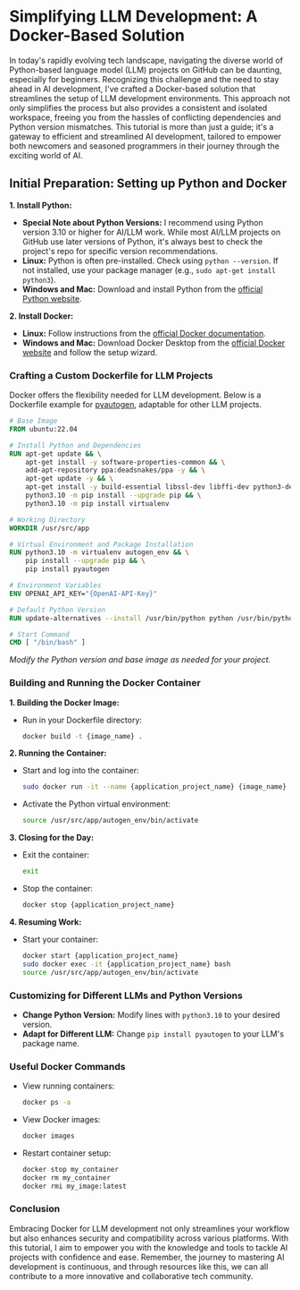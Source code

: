 # Simplifying LLM Development: A Docker-Based Solution

In today's rapidly evolving tech landscape, navigating the diverse world of Python-based language model (LLM) projects on GitHub can be daunting, especially for beginners. Recognizing this challenge and the need to stay ahead in AI development, I've crafted a Docker-based solution that streamlines the setup of LLM development environments. This approach not only simplifies the process but also provides a consistent and isolated workspace, freeing you from the hassles of conflicting dependencies and Python version mismatches. This tutorial is more than just a guide; it's a gateway to efficient and streamlined AI development, tailored to empower both newcomers and seasoned programmers in their journey through the exciting world of AI.

## **Initial Preparation: Setting up Python and Docker**

**1. Install Python:**

- **Special Note about Python Versions:** I recommend using Python version 3.10 or higher for AI/LLM work. While most AI/LLM projects on GitHub use later versions of Python, it's always best to check the project's repo for specific version recommendations.
- **Linux:** Python is often pre-installed. Check using `python --version`. If not installed, use your package manager (e.g., `sudo apt-get install python3`).
- **Windows and Mac:** Download and install Python from the [official Python website](https://www.python.org/downloads/).

**2. Install Docker:**

- **Linux:** Follow instructions from the [official Docker documentation](https://docs.docker.com/engine/install/).
- **Windows and Mac:** Download Docker Desktop from the [official Docker website](https://www.docker.com/products/docker-desktop) and follow the setup wizard.

### **Crafting a Custom Dockerfile for LLM Projects**

Docker offers the flexibility needed for LLM development. Below is a Dockerfile example for [pyautogen](https://github.com/microsoft/autogen/tree/main), adaptable for other LLM projects.

```Dockerfile
# Base Image
FROM ubuntu:22.04

# Install Python and Dependencies
RUN apt-get update && \
    apt-get install -y software-properties-common && \
    add-apt-repository ppa:deadsnakes/ppa -y && \
    apt-get update -y && \
    apt-get install -y build-essential libssl-dev libffi-dev python3-dev python3.10 python3.10-venv python3-pip && \
    python3.10 -m pip install --upgrade pip && \
    python3.10 -m pip install virtualenv

# Working Directory
WORKDIR /usr/src/app

# Virtual Environment and Package Installation
RUN python3.10 -m virtualenv autogen_env && \
    pip install --upgrade pip && \
    pip install pyautogen

# Environment Variables
ENV OPENAI_API_KEY="{OpenAI-API-Key}"

# Default Python Version
RUN update-alternatives --install /usr/bin/python python /usr/bin/python3.10 1

# Start Command
CMD [ "/bin/bash" ]
```

*Modify the Python version and base image as needed for your project.*

### **Building and Running the Docker Container**

**1. Building the Docker Image:**

- Run in your Dockerfile directory:

     ```bash
     docker build -t {image_name} .
     ```

**2. Running the Container:**

- Start and log into the container:

     ```bash
     sudo docker run -it --name {application_project_name} {image_name}
     ```

- Activate the Python virtual environment:

     ```bash
     source /usr/src/app/autogen_env/bin/activate
     ```

**3. Closing for the Day:**

- Exit the container:

     ```bash
     exit
     ```

- Stop the container:

     ```bash
     docker stop {application_project_name}
     ```

**4. Resuming Work:**

- Start your container:

     ```bash
     docker start {application_project_name}
     sudo docker exec -it {application_project_name} bash
     source /usr/src/app/autogen_env/bin/activate
     ```

### **Customizing for Different LLMs and Python Versions**

- **Change Python Version:** Modify lines with `python3.10` to your desired version.
- **Adapt for Different LLM:** Change `pip install pyautogen` to your LLM's package name.

### **Useful Docker Commands**

- View running containers:

  ```bash
  docker ps -a
  ```

- View Docker images:

  ```bash
  docker images
  ```

- Restart container setup:

  ```bash
  docker stop my_container
  docker rm my_container
  docker rmi my_image:latest
  ```

### **Conclusion**

Embracing Docker for LLM development not only streamlines your workflow but also enhances security and compatibility across various platforms. With this tutorial, I aim to empower you with the knowledge and tools to tackle AI projects with confidence and ease. Remember, the journey to mastering AI development is continuous, and through resources like this, we can all contribute to a more innovative and collaborative tech community.
